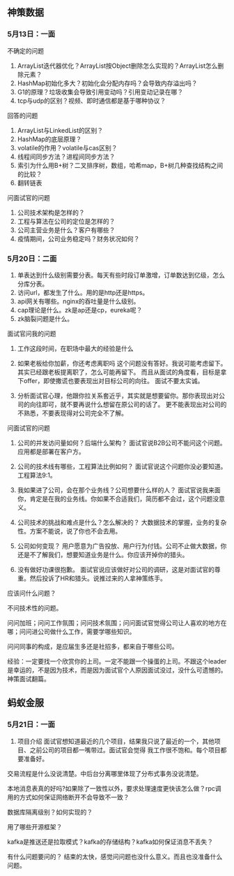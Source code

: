 ## 神策数据

### 5月13日：一面
不确定的问题
1. ArrayList迭代器优化？ArrayList按Object删除怎么实现的？ArrayList怎么删除元素？
2. HashMap初始化多大？初始化会分配内存吗？会导致内存溢出吗？
3. G1的原理？垃圾收集会导致引用变动吗？引用变动记录在哪？
4. tcp与udp的区别？视频、即时通信都是基于哪种协议？

回答的问题
1. ArrayList与LinkedList的区别？
2. HashMap的底层原理？
3. volatile的作用？volatile与cas区别？
4. 线程间同步方法？进程间同步方法？
5. 索引为什么用B+树？二叉排序树，数组，哈希map，B+树几种查找结构之间的比较？
6. 翻转链表

问面试官的问题
1. 公司技术架构是怎样的？
2. 工程与算法在公司的定位是怎样的？
3. 公司主营业务是什么？客户有哪些？
4. 疫情期间，公司业务稳定吗？财务状况如何？

### 5月20日：二面
1. 单表达到什么级别需要分表。每天有些时段订单激增，订单数达到亿级，怎么分库分表。
2. 访问url，都发生了什么。用的是http还是https。
3. api网关有哪些。nginx的吞吐量是什么级别。
4. cap理论是什么。zk是ap还是cp，eureka呢？
5. zk脑裂问题是什么。

面试官问我的问题
1. 工作这段时间，在职场中最大的经验是什么

2. 如果老板给你加薪，你还考虑离职吗
这个问题没有答好。我说可能考虑留下。其实已经跟老板提离职了，怎么可能再留下。
而且从面试的角度看，目标是拿下offer，即使撒谎也要表现出对目标公司的向往。
面试不要太实诚。

3. 分析面试官心理，他跟你拉关系套近乎，其实就是想要留你。那你表现出对公司的向往即可，就不要再说什么想留在原公司的话了。
更不能表现出对公司的不熟悉，不要表现得对公司完全不了解。

问面试官的问题
1. 公司的并发访问量如何？后端什么架构？
面试官说B2B公司不能问这个问题。应用都是部署在客户方。

2. 公司的技术线有哪些，工程算法比例如何？
面试官说这个问题你没必要知道。工程算法9:1。

3. 我如果进了公司，会在那个业务线？公司想要什么样的人？
面试官说我来面你，肯定是在我的业务线。你如果不合适我们，简历都不会过，这个问题没意义。

4. 公司技术的挑战和难点是什么？怎么解决的？
大数据技术的掌握，业务的复杂性。方案不能说，说了你也不会去用。

5. 公司如何变现？
用户愿意为广告投放、用户行为付钱。公司不止做大数据，你还是不了解我们，想要知道业务是什么。你应该开掉你的猎头。

6. 没有做好功课很抱歉。
面试官说应该做好对公司的调研，这是对面试官的尊重。然后投诉了HR和猎头。说推过来的人拿神策练手。

应该问什么问题？

不问技术性的问题。

问问加班；问问工作氛围；问问技术氛围；问问面试官觉得公司让人喜欢的地方在哪；问问进公司做什么工作，需要学哪些知识。

问问同事的构成，是应届生多还是社招多，都来自于哪些公司。

经验：一定要找一个欣赏你的上司。一定不能跟一个操蛋的上司。不跟这个leader是幸运的，不是因为技术，而是因为面试官个人原因面试没过，没什么可遗憾的。
神策面试翻篇。

## 蚂蚁金服

### 5月21日：一面

1. 项目介绍
面试官想知道最近的几个项目，结果我只说了最近的一个，其他项目、之前公司的项目都一嘴带过。面试官会觉得
我工作很不饱和。每个项目都要准备好。

交易流程是什么没说清楚。中后台分离哪里体现了分布式事务没说清楚。

本地消息表真的好吗?如果除了一致性以外，要求处理速度更快该怎么做？rpc调用的方式如何保证网络断开不会导致不一致？

数据库隔离级别？如何实现的？

用了哪些开源框架？

kafka是推送还是拉取模式？kafka的存储结构？kafka如何保证消息不丢失？

有什么问题要问的？
结束的太快，感觉问问题也没什么意义。而且也没准备什么问题。